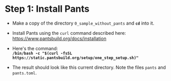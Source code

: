 # Step 1: Install Pants

- Make a copy of the directory `0_sample_without_pants` and **`cd`** into it.

- Install Pants using the `curl` command described here:
  <https://www.pantsbuild.org/docs/installation>

- Here's the command: \
**`/bin/bash -c "$(curl -fsSL https://static.pantsbuild.org/setup/one_step_setup.sh)" `**

- The result should look like this current directory. Note the files `pants` and
  `pants.toml`.
